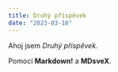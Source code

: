 ```yaml
---
title: Druhý příspěvek
date: "2023-03-10"
---
```


Ahoj jsem _Druhý příspěvek._

Pomocí **Markdown!** a **MDsveX**.